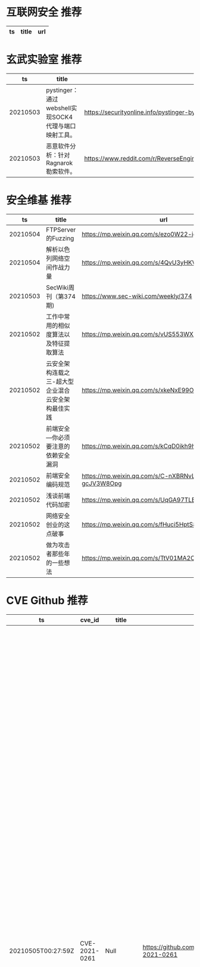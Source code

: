 # 互联网安全 推荐
| ts | title | url| 
| --- | --- | ---| 


# 玄武实验室 推荐
| ts | title | url| 
| --- | --- | ---| 
| 20210503 | pystinger：通过webshell实现SOCK4代理与端口映射工具。 | https://securityonline.info/pystinger-bypass-firewall-for-traffic-forwarding-using-webshell/| 
| 20210503 | 恶意软件分析：针对Ragnarok勒索软件。 | https://www.reddit.com/r/ReverseEngineering/comments/n1771o/malware_analysis_ragnarok_ransomware/| 


# 安全维基 推荐
| ts | title | url| 
| --- | --- | ---| 
| 20210504 | FTPServer的Fuzzing | https://mp.weixin.qq.com/s/ezo0W22-igu8uhnbO8sR-Q| 
| 20210504 | 解析以色列网络空间作战力量 | https://mp.weixin.qq.com/s/4QvU3yHKVbLzTupW4aF37Q| 
| 20210503 | SecWiki周刊（第374期) | https://www.sec-wiki.com/weekly/374| 
| 20210502 | 工作中常用的相似度算法以及特征提取算法 | https://mp.weixin.qq.com/s/vUS553WX8pFIiWoqhkFNlg| 
| 20210502 | 云安全架构连载之三-超大型企业混合云安全架构最佳实践 | https://mp.weixin.qq.com/s/xkeNxE99ORtVs9EOv0ellQ| 
| 20210502 | 前端安全—你必须要注意的依赖安全漏洞 | https://mp.weixin.qq.com/s/kCqD0ikh9h5xc42sKkESVA| 
| 20210502 | 前端安全编码规范 | https://mp.weixin.qq.com/s/C-nXBRNvLA2-gcJV3W8Opg| 
| 20210502 | 浅谈前端代码加密 | https://mp.weixin.qq.com/s/UqGA97TLEn5BkzjVDX_EhA| 
| 20210502 | 网络安全创业的这点破事 | https://mp.weixin.qq.com/s/fHuci5HptS8Vchm9FVKxig| 
| 20210502 | 做为攻击者那些年的一些想法 | https://mp.weixin.qq.com/s/TtV01MA2C6ZJQG5wtFOSBg| 


# CVE Github 推荐
| ts | cve_id | title | url | cve_detail| 
| --- | --- | --- | --- | ---| 
| 20210505T00:27:59Z | CVE-2021-0261 | Null | https://github.com/GoogleProjectZer0/CVE-2021-0261 | A vulnerability in the HTTP/HTTPS service used by J-Web, Web Authentication, Dynamic-VPN (DVPN), Firewall Authentication Pass-Through with Web-Redirect, and Captive Portal allows an unauthenticated attacker to cause an extended Denial of Service (DoS) for these services by sending a high number of specific requests. This issue affects: Juniper Networks Junos OS 12.3 versions prior to 12.3R12-S17 on EX Series; 12.3X48 versions prior to 12.3X48-D105 on SRX Series; 15.1 versions prior to 15.1R7-S8; 15.1X49 versions prior to 15.1X49-D230 on SRX Series; 16.1 versions prior to 16.1R7-S8; 17.4 versions prior to 17.4R2-S12, 17.4R3-S3; 18.1 versions prior to 18.1R3-S11; 18.2 versions prior to 18.2R3-S6; 18.3 versions prior to 18.3R2-S4, 18.3R3-S3; 18.4 versions prior to 18.4R2-S5, 18.4R3-S4; 19.1 versions prior to 19.1R2-S2, 19.1R3-S2; 19.2 versions prior to 19.2R1-S5, 19.2R3; 19.3 versions prior to 19.3R2-S4, 19.3R3; 19.4 versions prior to 19.4R1-S3, 19.4R2-S2, 19.4R3; 20.1 versions prior to 20.1R1-S3, 20.1R2; 20.2 versions prior to 20.2R1-S1, 20.2R2.| 
| 20210505T00:27:54Z | CVE-2021-0259 | Null | https://github.com/GoogleProjectZer0/CVE-2021-0259 | Due to a vulnerability in DDoS protection in Juniper Networks Junos OS and Junos OS Evolved on QFX5K Series switches in a VXLAN configuration, instability might be experienced in the underlay network as a consequence of exceeding the default ddos-protection aggregate threshold. If an attacker on a client device on the overlay network sends a high volume of specific, legitimate traffic in the overlay network, due to an improperly detected DDoS violation, the leaf might not process certain L2 traffic, sent by spines in the underlay network. Continued receipt and processing of the high volume traffic will sustain the Denial of Service (DoS) condition. This issue affects: Juniper Networks Junos OS on QFX5K Series: 17.3 versions prior to 17.3R3-S11; 17.4 versions prior to 17.4R3-S5; 18.1 versions prior to 18.1R3-S13; 18.2 versions prior to 18.2R2-S8, 18.2R3-S8; 18.3 versions prior to 18.3R3-S5; 18.4 versions prior to 18.4R1-S8, 18.4R2-S6, 18.4R3-S6; 19.1 versions prior to 19.1R3-S4; 19.2 versions prior to 19.2R1-S6, 19.2R3-S2; 19.3 versions prior to 19.3R3-S2; 19.4 versions prior to 19.4R2-S4, 19.4R3-S1; 20.1 versions prior to 20.1R2; 20.2 versions prior to 20.2R2; 20.3 versions prior to 20.3R1-S2, 20.3R2. Juniper Networks Junos OS Evolved on QFX5220: All versions prior to 20.3R2-EVO.| 
| 20210505T00:15:59Z | CVE-2021-25327 | Null | https://github.com/GoogleProjectZer0/CVE-2021-25327 | Skyworth Digital Technology RN510 V.3.1.0.4 contains a cross-site request forgery (CSRF) vulnerability in /cgi-bin/net-routeadd.asp and /cgi-bin/sec-urlfilter.asp. Missing CSRF protection in devices can lead to XSRF, as the above pages are vulnerable to cross-site scripting (XSS).| 
| 20210505T00:15:55Z | CVE-2021-25328 | Null | https://github.com/GoogleProjectZer0/CVE-2021-25328 | Skyworth Digital Technology RN510 V.3.1.0.4 RN510 V.3.1.0.4 contains a buffer overflow vulnerability in /cgi-bin/app-staticIP.asp. An authenticated attacker can send a specially crafted request to endpoint which can lead to a denial of service (DoS) or possible code execution on the device.| 
| 20210505T00:15:51Z | CVE-2021-0262 | Null | https://github.com/GoogleProjectZer0/CVE-2021-0262 | Through routine static code analysis of the Juniper Networks Junos OS software codebase, the Secure Development Life Cycle team identified a Use After Free vulnerability in PFE packet processing on the QFX10002-60C switching platform. Exploitation of this vulnerability may allow a logically adjacent attacker to trigger a Denial of Service (DoS). Continued exploitation of this vulnerability will sustain the Denial of Service (DoS) condition. This issue only affects QFX10002-60C devices. No other product or platform is vulnerable to this issue. This issue affects Juniper Networks Junos OS on QFX10002-60C: 19.1 version 19.1R3-S1 and later versions; 19.1 versions prior to 19.1R3-S3; 19.2 version 19.2R2 and later versions; 19.2 versions prior to 19.2R3-S1; 20.2 versions prior to 20.2R1-S2. This issue does not affect Juniper Networks Junos OS: versions prior to 19.1R3; 19.2 versions prior to 19.2R2; any version of 19.3; version 20.2R2 and later releases.| 
| 20210504T22:25:53Z | cve-2020-10977 | GitLab Arbitrary File Read Exploit | https://github.com/nickvdyck/gitlab-cve-2020-10977 | GitLab EE/CE 8.5 to 12.9 is vulnerable to a an path traversal when moving an issue between projects.| 
| 20210504T19:08:13Z | CVE-2021-3138 | Discource POC | https://github.com/Mesh3l911/CVE-2021-3138 | | 
| 20210504T16:48:39Z | CVE-2021-28480 | PoC for exploiting RCE in Exchange CVEs: CVE-2021-28480, CVE-2021-28481, CVE-2021-28482 and CVE-2021-28483.  Achieves Domain Admin on Exchange Servers running Windows Server 2003 up to Windows Server 2019. | https://github.com/ZephrFish/ExchangeRCE-CVE-2021-28480 | Microsoft Exchange Server Remote Code Execution Vulnerability This CVE ID is unique from CVE-2021-28481, CVE-2021-28482, CVE-2021-28483.| 
| 20210504T16:47:40Z | CVE-2020-1350 | HoneyPoC: Proof-of-Concept (PoC) script to exploit SIGRed (CVE-2020-1350). Achieves Domain Admin on Domain Controllers running Windows Server 2000 up to Windows Server 2019. | https://github.com/ZephrFish/CVE-2020-1350 | A remote code execution vulnerability exists in Windows Domain Name System servers when they fail to properly handle requests, aka %Windows DNS Server Remote Code Execution Vulnerability%.| 
| 20210504T16:27:02Z | CVE-2021-30128 | CVE-2021-30128 Apache OFBiz 反序列化漏洞远程代码执行 | https://github.com/r0ckysec/CVE-2021-30128 | Apache OFBiz has unsafe deserialization prior to 17.12.07 version| 


# klee on Github 推荐
| ts | title | url | stars | forks| 
| --- | --- | --- | --- | ---| 
| 20210504T16:30:10Z | An open-source Chinese font derived from Fontworks% Klee One. 一款基于 FONTWORKS 的 Klee One 的开源中文字体。 | https://github.com/lxgw/LxgwWenKai | 437 | 11| 
| 20210504T13:58:24Z | KLEE Symbolic Execution Engine | https://github.com/klee/klee | 1680 | 491| 
| 20210504T13:50:49Z | OVO | https://github.com/iKleeOVO/iKleeOVO.github.io | 0 | 1| 
| 20210504T12:00:35Z | ovo | https://github.com/Mtoly/klee.github.io | 0 | 0| 
| 20210504T10:13:09Z | 99484C Worlds Code | https://github.com/Jython1415/penguin-Klee | 1 | 0| 
| 20210504T05:41:39Z | A personnal UI library made as an excuse to have a published UI package | https://github.com/Liinkiing/klee | 9 | 1| 
| 20210504T05:36:28Z | An opiniated Next TypeScript powered starter which include Klee, emotion / styled-system, framer motion, jest and Cypress | https://github.com/Liinkiing/next-ts-klee-starter | 0 | 0| 
| 20210503T22:04:49Z | Null | https://github.com/realAyinde/kleenfoods | 0 | 0| 
| 20210503T08:15:27Z | Symbiotic is a tool for finding bugs in computer programs based on instrumentation, program slicing and KLEE | https://github.com/staticafi/symbiotic | 216 | 35| 
| 20210503T01:46:20Z | Create CFGs and compute complexity metrics for Python, C++, and Java code. | https://github.com/hmc-alpaqa/metrinome | 11 | 0| 


# s2e on Github 推荐
| ts | title | url | stars | forks| 
| --- | --- | --- | --- | ---| 


# exploit on Github 推荐
| ts | title | url | stars | forks| 
| --- | --- | --- | --- | ---| 
| 20210505T00:29:28Z | Kubernetes security and vulnerability tools and utilities. | https://github.com/kris-nova/hack | 9 | 1| 
| 20210505T00:23:48Z | lab_tool is a system that allows you to do ethical hacking tests. | https://github.com/dylan14567/lab_tool | 1 | 3| 
| 20210505T00:06:55Z | Hello, I had said in my ret2sys/ret2libc exploit attack write-up i%d be making another write-up for binaries with exploit mitigations such as NX and ASLR on, and today is that day I will start to work on my writeup! | https://github.com/Ret2plt/Ret2plt-Exploit-write-up | 0 | 0| 
| 20210505T00:02:54Z | Open-Source Vulnerability Intelligence Center - Unified source of vulnerability, exploit and threat Intelligence feeds | https://github.com/Patrowl/PatrowlHearsData | 22 | 9| 
| 20210504T23:57:41Z | FULL-W2V: Fully Exploiting Data Reuse for W2V on GPU-Accelerated Systems | https://github.com/tlranda/FULL-W2V | 0 | 0| 
| 20210504T23:43:41Z |  Just another project for monitoring public exploits for CVEs | https://github.com/ARPSyndicate/cvemon | 0 | 0| 
| 20210504T23:02:43Z | Raspberry Pi 0 automate Exploitation OSINT  | https://github.com/F0rbidden-Equation/Pi_OSINT | 0 | 0| 
| 20210504T22:40:34Z | Small crash client base for retarded(german) people who steal other people%s code. | https://github.com/narumii/Niko | 9 | 0| 
| 20210504T22:25:53Z | GitLab Arbitrary File Read Exploit | https://github.com/nickvdyck/gitlab-cve-2020-10977 | 0 | 0| 
| 20210504T21:45:13Z | This repository is primarily maintained by Omar Santos and includes thousands of resources related to ethical hacking  / penetration testing, digital forensics and incident response (DFIR), vulnerability research, exploit development, reverse engineering, and more. | https://github.com/The-Art-of-Hacking/h4cker | 9375 | 1513| 


# backdoor on Github 推荐
| ts | title | url | stars | forks| 
| --- | --- | --- | --- | ---| 
| 20210505T00:34:57Z | Small and convenient C2 tool for Windows targets | https://github.com/Cr4sh/MicroBackdoor | 143 | 25| 
| 20210505T00:30:29Z | Simple Python Backdoor | https://github.com/zNairy/Sonaris | 6 | 0| 
| 20210504T20:58:22Z | LKM rootkit for Linux Kernels 2.6.x/3.x/4.x/5.x (x86/x86_64 and ARM64) | https://github.com/m0nad/Diamorphine | 764 | 283| 
| 20210504T17:49:50Z | A Simple android remote administration tool using sockets. It uses java on the client side and python on the server side | https://github.com/karma9874/AndroRAT | 213 | 100| 
| 20210504T16:40:19Z | Python 3 IRC Bot / Botnet | https://github.com/trackmastersteve/HackServ | 19 | 16| 
| 20210504T15:27:43Z | the dashboard for managing the backdoor data for the luxr system | https://github.com/EDMONDGIHOZO/luxr_dashboard | 0 | 0| 
| 20210504T13:39:33Z | Gel4y mini shell backdoor | https://github.com/Kedjaw3n/Backdoor | 0 | 0| 
| 20210504T11:08:54Z | Null | https://github.com/Hem1700/backdoor | 0 | 0| 
| 20210504T11:08:45Z | PCI Express DIY hacking toolkit for Xilinx SP605 | https://github.com/Cr4sh/s6_pcie_microblaze | 342 | 87| 
| 20210504T10:41:20Z | Hanoman is an GUI antivirus engine singature based detection 🐒 | https://github.com/hrtywhy/Hanoman | 1 | 1| 


# fuzz on Github 推荐
| ts | title | url | stars | forks| 
| --- | --- | --- | --- | ---| 
| 20210505T00:53:16Z | CS 4152 Project | https://github.com/nicbarone/Fuzzy-Kiwi | 0 | 0| 
| 20210505T00:51:08Z | Null | https://github.com/paul-gomes/Neuro-Fuzzy-System | 0 | 0| 
| 20210505T00:46:04Z | Cyber ​​Lab - Protection | https://github.com/Nadavkeysar/Fuzzing | 0 | 0| 
| 20210505T00:30:30Z | Coding practice for HTML/CSS/anything else web based | https://github.com/FuzzyPumpkin/FuzzyPumpkin.github.io | 5 | 1| 
| 20210505T00:19:22Z | Null | https://github.com/rittermi/Feeling-Fuzzy | 0 | 0| 
| 20210505T00:03:41Z | Fuzzing cryptographic libraries. Magic bug printer go brrrr. | https://github.com/guidovranken/cryptofuzz | 278 | 37| 
| 20210504T23:56:18Z | Advanced Fuzzing Library - Slot your Fuzzer together in Rust! Scales across cores and machines. For Windows, Android, MacOS, Linux, no_std, ... | https://github.com/AFLplusplus/LibAFL | 302 | 23| 
| 20210504T23:03:38Z | Fuzz testing for go. | https://github.com/google/gofuzz | 1038 | 97| 
| 20210504T22:15:47Z | FormatFuzzer is a framework for high-efficiency, high-quality generation and parsing of binary inputs. | https://github.com/uds-se/FormatFuzzer | 122 | 13| 
| 20210504T21:40:04Z | Repository holding database dumps from getfursu.it | https://github.com/veelkoov/fuzzrake-data | 0 | 0| 



# 日更新程序

